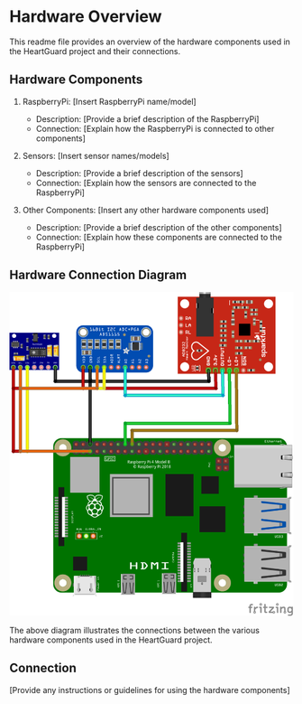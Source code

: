 # Hardware Overview

This readme file provides an overview of the hardware components used in the HeartGuard project and their connections.

## Hardware Components

1. RaspberryPi: [Insert RaspberryPi name/model]
   - Description: [Provide a brief description of the RaspberryPi]
   - Connection: [Explain how the RaspberryPi is connected to other components]

2. Sensors: [Insert sensor names/models]
   - Description: [Provide a brief description of the sensors]
   - Connection: [Explain how the sensors are connected to the RaspberryPi]

3. Other Components: [Insert any other hardware components used]
   - Description: [Provide a brief description of the other components]
   - Connection: [Explain how these components are connected to the RaspberryPi]

## Hardware Connection Diagram

![Hardware Connection Diagram](../Images/hardware/RTE_sch.png)

The above diagram illustrates the connections between the various hardware components used in the HeartGuard project.

## Connection

[Provide any instructions or guidelines for using the hardware components]
